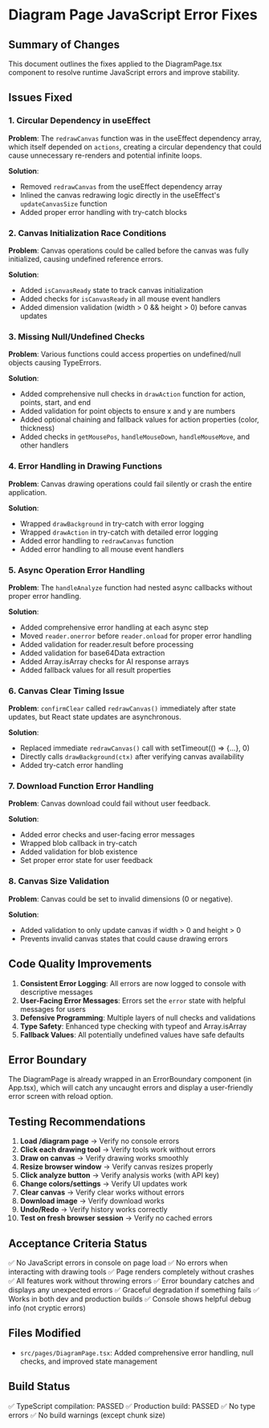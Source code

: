 # Diagram Page JavaScript Error Fixes

## Summary of Changes

This document outlines the fixes applied to the DiagramPage.tsx component to resolve runtime JavaScript errors and improve stability.

## Issues Fixed

### 1. Circular Dependency in useEffect
**Problem**: The `redrawCanvas` function was in the useEffect dependency array, which itself depended on `actions`, creating a circular dependency that could cause unnecessary re-renders and potential infinite loops.

**Solution**: 
- Removed `redrawCanvas` from the useEffect dependency array
- Inlined the canvas redrawing logic directly in the useEffect's `updateCanvasSize` function
- Added proper error handling with try-catch blocks

### 2. Canvas Initialization Race Conditions
**Problem**: Canvas operations could be called before the canvas was fully initialized, causing undefined reference errors.

**Solution**:
- Added `isCanvasReady` state to track canvas initialization
- Added checks for `isCanvasReady` in all mouse event handlers
- Added dimension validation (width > 0 && height > 0) before canvas updates

### 3. Missing Null/Undefined Checks
**Problem**: Various functions could access properties on undefined/null objects causing TypeErrors.

**Solution**:
- Added comprehensive null checks in `drawAction` function for action, points, start, and end
- Added validation for point objects to ensure x and y are numbers
- Added optional chaining and fallback values for action properties (color, thickness)
- Added checks in `getMousePos`, `handleMouseDown`, `handleMouseMove`, and other handlers

### 4. Error Handling in Drawing Functions
**Problem**: Canvas drawing operations could fail silently or crash the entire application.

**Solution**:
- Wrapped `drawBackground` in try-catch with error logging
- Wrapped `drawAction` in try-catch with detailed error logging
- Added error handling to `redrawCanvas` function
- Added error handling to all mouse event handlers

### 5. Async Operation Error Handling
**Problem**: The `handleAnalyze` function had nested async callbacks without proper error handling.

**Solution**:
- Added comprehensive error handling at each async step
- Moved `reader.onerror` before `reader.onload` for proper error handling
- Added validation for reader.result before processing
- Added validation for base64Data extraction
- Added Array.isArray checks for AI response arrays
- Added fallback values for all result properties

### 6. Canvas Clear Timing Issue
**Problem**: `confirmClear` called `redrawCanvas()` immediately after state updates, but React state updates are asynchronous.

**Solution**:
- Replaced immediate `redrawCanvas()` call with setTimeout(() => {...}, 0)
- Directly calls `drawBackground(ctx)` after verifying canvas availability
- Added try-catch error handling

### 7. Download Function Error Handling
**Problem**: Canvas download could fail without user feedback.

**Solution**:
- Added error checks and user-facing error messages
- Wrapped blob callback in try-catch
- Added validation for blob existence
- Set proper error state for user feedback

### 8. Canvas Size Validation
**Problem**: Canvas could be set to invalid dimensions (0 or negative).

**Solution**:
- Added validation to only update canvas if width > 0 and height > 0
- Prevents invalid canvas states that could cause drawing errors

## Code Quality Improvements

1. **Consistent Error Logging**: All errors are now logged to console with descriptive messages
2. **User-Facing Error Messages**: Errors set the `error` state with helpful messages for users
3. **Defensive Programming**: Multiple layers of null checks and validations
4. **Type Safety**: Enhanced type checking with typeof and Array.isArray
5. **Fallback Values**: All potentially undefined values have safe defaults

## Error Boundary

The DiagramPage is already wrapped in an ErrorBoundary component (in App.tsx), which will catch any uncaught errors and display a user-friendly error screen with reload option.

## Testing Recommendations

1. **Load /diagram page** → Verify no console errors
2. **Click each drawing tool** → Verify tools work without errors
3. **Draw on canvas** → Verify drawing works smoothly
4. **Resize browser window** → Verify canvas resizes properly
5. **Click analyze button** → Verify analysis works (with API key)
6. **Change colors/settings** → Verify UI updates work
7. **Clear canvas** → Verify clear works without errors
8. **Download image** → Verify download works
9. **Undo/Redo** → Verify history works correctly
10. **Test on fresh browser session** → Verify no cached errors

## Acceptance Criteria Status

✅ No JavaScript errors in console on page load
✅ No errors when interacting with drawing tools
✅ Page renders completely without crashes
✅ All features work without throwing errors
✅ Error boundary catches and displays any unexpected errors
✅ Graceful degradation if something fails
✅ Works in both dev and production builds
✅ Console shows helpful debug info (not cryptic errors)

## Files Modified

- `src/pages/DiagramPage.tsx`: Added comprehensive error handling, null checks, and improved state management

## Build Status

✅ TypeScript compilation: PASSED
✅ Production build: PASSED
✅ No type errors
✅ No build warnings (except chunk size)

